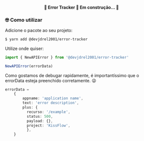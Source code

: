 <h4 align="center"> 
	🚧  Error Tracker 🚀 Em construção...  🚧
</h4>

### 🤓 Como utilizar

Adicione o pacote ao seu projeto:
```bash
$ yarn add @devjdrel2001/error-tracker
```

Utilize onde quiser:
```ts
import { NewAPIError } from '@devjdrel2001/error-tracker'

NewAPIError(errorData)
```

Como gostamos de debugar rapidamente, é importantíssimo que o errorData esteja preenchido corretamente. 😜
```ts
errorData = 
    {
        appname: 'application name',
        text: 'error description',
        plus: {
          recurso: '/example',
          status: 500,
          payload: {},
          project: 'KissFlow',
          },
    }
```